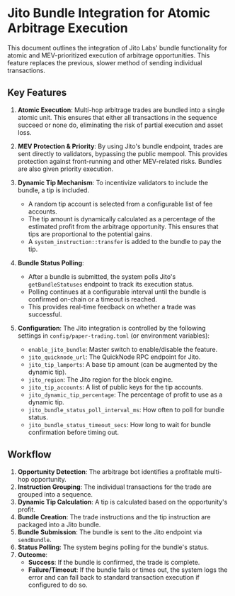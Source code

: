 # Jito Bundle Integration for Atomic Arbitrage Execution

This document outlines the integration of Jito Labs' bundle functionality for atomic and MEV-prioritized execution of arbitrage opportunities. This feature replaces the previous, slower method of sending individual transactions.

## Key Features

1.  **Atomic Execution**: Multi-hop arbitrage trades are bundled into a single atomic unit. This ensures that either all transactions in the sequence succeed or none do, eliminating the risk of partial execution and asset loss.

2.  **MEV Protection & Priority**: By using Jito's bundle endpoint, trades are sent directly to validators, bypassing the public mempool. This provides protection against front-running and other MEV-related risks. Bundles are also given priority execution.

3.  **Dynamic Tip Mechanism**: To incentivize validators to include the bundle, a tip is included.
    *   A random tip account is selected from a configurable list of fee accounts.
    *   The tip amount is dynamically calculated as a percentage of the estimated profit from the arbitrage opportunity. This ensures that tips are proportional to the potential gains.
    *   A `system_instruction::transfer` is added to the bundle to pay the tip.

4.  **Bundle Status Polling**:
    *   After a bundle is submitted, the system polls Jito's `getBundleStatuses` endpoint to track its execution status.
    *   Polling continues at a configurable interval until the bundle is confirmed on-chain or a timeout is reached.
    *   This provides real-time feedback on whether a trade was successful.

5.  **Configuration**: The Jito integration is controlled by the following settings in `config/paper-trading.toml` (or environment variables):
    *   `enable_jito_bundle`: Master switch to enable/disable the feature.
    *   `jito_quicknode_url`: The QuickNode RPC endpoint for Jito.
    *   `jito_tip_lamports`: A base tip amount (can be augmented by the dynamic tip).
    *   `jito_region`: The Jito region for the block engine.
    *   `jito_tip_accounts`: A list of public keys for the tip accounts.
    *   `jito_dynamic_tip_percentage`: The percentage of profit to use as a dynamic tip.
    *   `jito_bundle_status_poll_interval_ms`: How often to poll for bundle status.
    *   `jito_bundle_status_timeout_secs`: How long to wait for bundle confirmation before timing out.

## Workflow

1.  **Opportunity Detection**: The arbitrage bot identifies a profitable multi-hop opportunity.
2.  **Instruction Grouping**: The individual transactions for the trade are grouped into a sequence.
3.  **Dynamic Tip Calculation**: A tip is calculated based on the opportunity's profit.
4.  **Bundle Creation**: The trade instructions and the tip instruction are packaged into a Jito bundle.
5.  **Bundle Submission**: The bundle is sent to the Jito endpoint via `sendBundle`.
6.  **Status Polling**: The system begins polling for the bundle's status.
7.  **Outcome**:
    *   **Success**: If the bundle is confirmed, the trade is complete.
    *   **Failure/Timeout**: If the bundle fails or times out, the system logs the error and can fall back to standard transaction execution if configured to do so.
